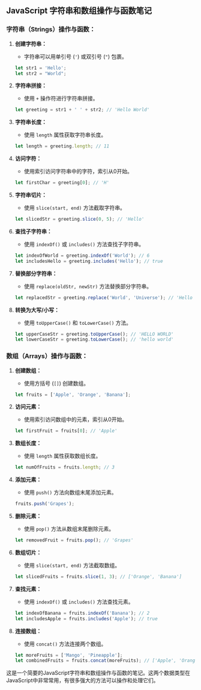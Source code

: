 ## JavaScript 字符串和数组操作与函数笔记

### 字符串（Strings）操作与函数：

1. **创建字符串：**
   
   - 字符串可以用单引号 (`'`) 或双引号 (`"`) 包裹。
   
   ```javascript
   let str1 = 'Hello';
   let str2 = "World";
   ```

2. **字符串拼接：**
   
   - 使用 `+` 操作符进行字符串拼接。
   
   ```javascript
   let greeting = str1 + ' ' + str2; // 'Hello World'
   ```

3. **字符串长度：**
   
   - 使用 `length` 属性获取字符串长度。
   
   ```javascript
   let length = greeting.length; // 11
   ```

4. **访问字符：**
   
   - 使用索引访问字符串中的字符，索引从0开始。
   
   ```javascript
   let firstChar = greeting[0]; // 'H'
   ```

5. **字符串切片：**
   
   - 使用 `slice(start, end)` 方法截取字符串。
   
   ```javascript
   let slicedStr = greeting.slice(0, 5); // 'Hello'
   ```

6. **查找子字符串：**
   
   - 使用 `indexOf()` 或 `includes()` 方法查找子字符串。
   
   ```javascript
   let indexOfWorld = greeting.indexOf('World'); // 6
   let includesHello = greeting.includes('Hello'); // true
   ```

7. **替换部分字符串：**
   
   - 使用 `replace(oldStr, newStr)` 方法替换部分字符串。
   
   ```javascript
   let replacedStr = greeting.replace('World', 'Universe'); // 'Hello Universe'
   ```

8. **转换为大写/小写：**
   
   - 使用 `toUpperCase()` 和 `toLowerCase()` 方法。
   
   ```javascript
   let upperCaseStr = greeting.toUpperCase(); // 'HELLO WORLD'
   let lowerCaseStr = greeting.toLowerCase(); // 'hello world'
   ```

### 数组（Arrays）操作与函数：

1. **创建数组：**
   
   - 使用方括号 (`[]`) 创建数组。
   
   ```javascript
   let fruits = ['Apple', 'Orange', 'Banana'];
   ```

2. **访问元素：**
   
   - 使用索引访问数组中的元素，索引从0开始。
   
   ```javascript
   let firstFruit = fruits[0]; // 'Apple'
   ```

3. **数组长度：**
   
   - 使用 `length` 属性获取数组长度。
   
   ```javascript
   let numOfFruits = fruits.length; // 3
   ```

4. **添加元素：**
   
   - 使用 `push()` 方法向数组末尾添加元素。
   
   ```javascript
   fruits.push('Grapes');
   ```

5. **删除元素：**
   
   - 使用 `pop()` 方法从数组末尾删除元素。
   
   ```javascript
   let removedFruit = fruits.pop(); // 'Grapes'
   ```

6. **数组切片：**
   
   - 使用 `slice(start, end)` 方法截取数组。
   
   ```javascript
   let slicedFruits = fruits.slice(1, 3); // ['Orange', 'Banana']
   ```

7. **查找元素：**
   
   - 使用 `indexOf()` 或 `includes()` 方法查找元素。
   
   ```javascript
   let indexOfBanana = fruits.indexOf('Banana'); // 2
   let includesApple = fruits.includes('Apple'); // true
   ```

8. **连接数组：**
   
   - 使用 `concat()` 方法连接两个数组。
   
   ```javascript
   let moreFruits = ['Mango', 'Pineapple'];
   let combinedFruits = fruits.concat(moreFruits); // ['Apple', 'Orange', 'Banana', 'Mango', 'Pineapple']
   ```

这是一个简要的JavaScript字符串和数组操作与函数的笔记。这两个数据类型在JavaScript中非常常用，有很多强大的方法可以操作和处理它们。
